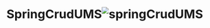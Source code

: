 # SpringCrudUMS![springCrudUMS](https://user-images.githubusercontent.com/109356248/219080893-ee6c85b1-71af-4238-9c09-a39159e2a12e.png)

